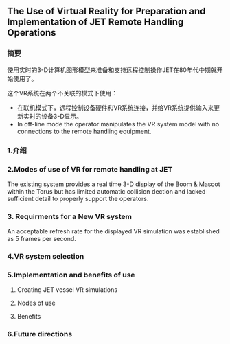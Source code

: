 ## The Use of Virtual Reality for Preparation and Implementation of JET Remote Handling Operations ##

### 摘要 ###

使用实时的3-D计算机图形模型来准备和支持远程控制操作JET在80年代中期就开始使用了。

这个VR系统在两个不关联的模式下使用：

- 在联机模式下，远程控制设备硬件和VR系统连接，并给VR系统提供输入来更新实时的设备3-D显示。
- In off-line mode the operator manipulates the VR system model with no connections to the remote handling equipment. 

### 1.介绍 ###

### 2.Modes of use of VR for remote handling at JET

The existing system provides a real time 3-D display of the Boom & Mascot within the Torus but has limited automatic collision dection and lacked sufficient detail to properly support the operators.

### 3. Requirments for a New VR system

An acceptable refresh rate for the displayed VR simulation was established as 5 frames per second.

### 4.VR system selection

### 5.Implementation and benefits of use

1. Creating JET vessel VR simulations

2. Nodes of use

3. Benefits

### 6.Future directions




